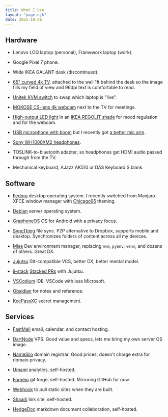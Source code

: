 ```yaml
---
title: What I Use
layout: "page.njk"
date: 2025-10-28
---
```


## Hardware
- Lenovo LOQ laptop (personal), Framework laptop (work).

- Google Pixel 7 phone.

- Wide IKEA GALANT desk (discontinued).

- [65" curved 4k TV](https://www.zkelectronics.com/tv/samsung-qn65q7camfxza/), attached to the wall 1ft behind the desk so the image fills my field of view and 96dpi text is comfortable to read.

- [Unitek KVM switch](https://amzn.to/3FEyxSs) to swap which laptop is "live".

- [MOKOSE CS-lens 4k webcam](https://amzn.to/3FMLbyG) next to the TV for meetings.

- [High-output LED light](https://amzn.to/4kUm2ku) in an [IKEA REGOLIT shade](https://www.ikea.com/us/en/p/regolit-pendant-lamp-shade-white-handmade-70103410/) for mood regulation and for the webcam.

- [USB microphone with boom](https://amzn.to/4lgbwob) but I recently got [a better mic arm](https://amzn.to/4l2wE16).

- [Sony WH1000XM2 headphones](https://www.sony.com/electronics/support/wireless-headphones-bluetooth-headphones/wh-1000xm2/specifications).

- TOSLINK-to-bluetooth adapter, so headphones get HDMI audio passed through from the TV.

- Mechanical keyboard, AJazz AK510 or DAS Keyboard S blank.

## Software

- [Fedora](https://fedoraproject.org/) desktop operating system. I recently switched from Manjaro. XFCE window manager with [Chicago95](https://github.com/grassmunk/Chicago95) theming.

- [Debian](https://www.debian.org/) server operating system.

- [GrapheneOS](https://grapheneos.org/) OS for Android with a privacy focus.

- [SyncThing](https://syncthing.net/) file sync. P2P alternative to Dropbox, supports mobile and desktop. Synchronizes folders of content across all my devices.

- [Mise](https://mise.jdx.dev/) Dev environment manager, replacing `nvm`, `pyenv`, `venv`, and dozens of others. Great DX.

- [Jujutsu](https://jj-vcs.github.io/jj/latest/) Git-compatible VCS, better DX, better mental model.

- [jj-stack](https://github.com/keanemind/jj-stack/) [Stacked PRs](https://www.stacking.dev/) with Jujutsu.

- [VSCodium](https://vscodium.com/) IDE. VSCode with less Microsoft.

- [Obsidian](https://obsidian.md/) for notes and reference.

- [KeePassXC](https://keepassxc.org/) secret management.

## Services

- [FastMail](https://www.fastmail.com/) email, calendar, and contact hosting.

- [DartNode](https://dartnode.com?aff=WigglySalmon747) VPS. Good value and specs, lets me bring my own server OS image.

- [NameSilo](https://www.namesilo.com/?rid=df01e27pr) domain registrar. Good prices, doesn't charge extra for domain privacy.

- [Umami](https://umami.is/) analytics, self-hosted.

- [Forgejo](https://forgejo.org/) git forge, self-hosted. Mirroring GitHub for now.

- [Webhook](https://github.com/adnanh/webhook/) to pull static sites when they are built.

- [Shaarli](https://github.com/shaarli/Shaarli) link site, self-hosted.

- [HedgeDoc](https://hedgedoc.org/) markdown document collaboration, self-hosted.

